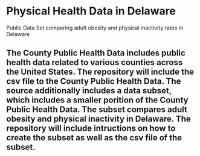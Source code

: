 # Physical Health Data in Delaware
Public Data Set comparing adult obesity and physical inactivity rates in Delaware

The County Public Health Data includes public health data related to various counties across the United States. The repository will include the csv file to the County Public Health Data. 
The source additionally includes a data subset, which includes a smaller porition of the County Public Health Data. The subset compares adult obesity and physical inactivity in Delaware. The repository will include intructions on how to create the subset as well as the csv file of the subset. 
---
